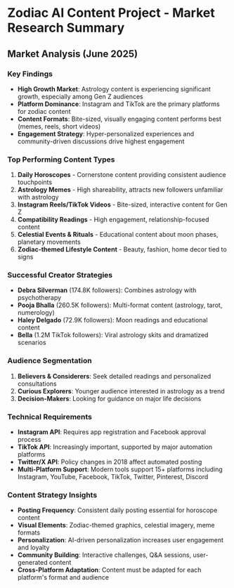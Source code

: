# Zodiac AI Content Project - Market Research Summary

## Market Analysis (June 2025)

### Key Findings
- **High Growth Market**: Astrology content is experiencing significant growth, especially among Gen Z audiences
- **Platform Dominance**: Instagram and TikTok are the primary platforms for zodiac content
- **Content Formats**: Bite-sized, visually engaging content performs best (memes, reels, short videos)
- **Engagement Strategy**: Hyper-personalized experiences and community-driven discussions drive highest engagement

### Top Performing Content Types
1. **Daily Horoscopes** - Cornerstone content providing consistent audience touchpoints
2. **Astrology Memes** - High shareability, attracts new followers unfamiliar with astrology
3. **Instagram Reels/TikTok Videos** - Bite-sized, interactive content for Gen Z
4. **Compatibility Readings** - High engagement, relationship-focused content
5. **Celestial Events & Rituals** - Educational content about moon phases, planetary movements
6. **Zodiac-themed Lifestyle Content** - Beauty, fashion, home decor tied to signs

### Successful Creator Strategies
- **Debra Silverman** (174.8K followers): Combines astrology with psychotherapy
- **Pooja Bhalla** (260.5K followers): Multi-format content (astrology, tarot, numerology)
- **Haley Delgado** (72.9K followers): Moon readings and educational content
- **Bella** (1.2M TikTok followers): Viral astrology skits and dramatized scenarios

### Audience Segmentation
1. **Believers & Considerers**: Seek detailed readings and personalized consultations
2. **Curious Explorers**: Younger audience interested in astrology as a trend
3. **Decision-Makers**: Looking for guidance on major life decisions

### Technical Requirements
- **Instagram API**: Requires app registration and Facebook approval process
- **TikTok API**: Increasingly important, supported by major automation platforms
- **Twitter/X API**: Policy changes in 2018 affect automated posting
- **Multi-Platform Support**: Modern tools support 15+ platforms including Instagram, YouTube, Facebook, TikTok, Twitter, Pinterest, Discord

### Content Strategy Insights
- **Posting Frequency**: Consistent daily posting essential for horoscope content
- **Visual Elements**: Zodiac-themed graphics, celestial imagery, meme formats
- **Personalization**: AI-driven personalization increases user engagement and loyalty
- **Community Building**: Interactive challenges, Q&A sessions, user-generated content
- **Cross-Platform Adaptation**: Content must be adapted for each platform's format and audience